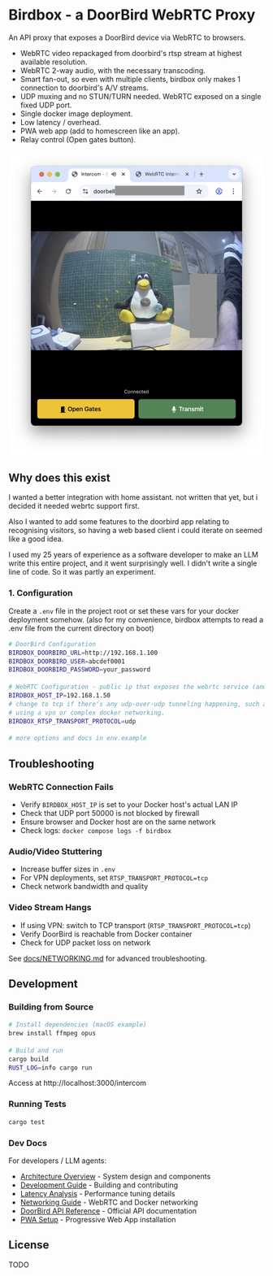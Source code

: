# Birdbox - a DoorBird WebRTC Proxy

An API proxy that exposes a DoorBird device via WebRTC to browsers.

* WebRTC video repackaged from doorbird's rtsp stream at highest available resolution.
* WebRTC 2-way audio, with the necessary transcoding.
* Smart fan-out, so even with multiple clients, birdbox only makes 1 connection to doorbird's A/V streams.
* UDP muxing and no STUN/TURN needed. WebRTC exposed on a single fixed UDP port.
* Single docker image deployment.
* Low latency / overhead.
* PWA web app (add to homescreen like an app).
* Relay control (Open gates button).

<img src="https://github.com/RJ/birdbox/blob/main/docs/birdbox-web-screenshot.png">

## Why does this exist

I wanted a better integration with home assistant. not written that yet, but i decided it needed
webrtc support first.

Also I wanted to add some features to the doorbird app relating to recognising visitors, so having
a web based client i could iterate on seemed like a good idea.

I used my 25 years of experience as a software developer to make an LLM write this entire project,
and it went surprisingly well. I didn't write a single line of code. So it was partly an experiment.


### 1. Configuration

Create a `.env` file in the project root or set these vars for your docker deployment somehow.
(also for my convenience, birdbox attempts to read a .env file from the current directory on boot)

```bash
# DoorBird Configuration
BIRDBOX_DOORBIRD_URL=http://192.168.1.100
BIRDBOX_DOORBIRD_USER=abcdef0001
BIRDBOX_DOORBIRD_PASSWORD=your_password

# WebRTC Configuration - public ip that exposes the webrtc service (and port 50000/udp).
BIRDBOX_HOST_IP=192.168.1.50
# change to tcp if there's any udp-over-udp tunneling happening, such as
# using a vpn or complex docker networking.
BIRDBOX_RTSP_TRANSPORT_PROTOCOL=udp

# more options and docs in env.example
```


## Troubleshooting

### WebRTC Connection Fails
- Verify `BIRDBOX_HOST_IP` is set to your Docker host's actual LAN IP
- Check that UDP port 50000 is not blocked by firewall
- Ensure browser and Docker host are on the same network
- Check logs: `docker compose logs -f birdbox`

### Audio/Video Stuttering
- Increase buffer sizes in `.env`
- For VPN deployments, set `RTSP_TRANSPORT_PROTOCOL=tcp`
- Check network bandwidth and quality

### Video Stream Hangs
- If using VPN: switch to TCP transport (`RTSP_TRANSPORT_PROTOCOL=tcp`)
- Verify DoorBird is reachable from Docker container
- Check for UDP packet loss on network

See [docs/NETWORKING.md](docs/NETWORKING.md) for advanced troubleshooting.

## Development

### Building from Source

```bash
# Install dependencies (macOS example)
brew install ffmpeg opus

# Build and run
cargo build
RUST_LOG=info cargo run
```

Access at http://localhost:3000/intercom

### Running Tests

```bash
cargo test
```

### Dev Docs

For developers / LLM agents:
- [Architecture Overview](docs/ARCHITECTURE.md) - System design and components
- [Development Guide](docs/DEVELOPMENT.md) - Building and contributing
- [Latency Analysis](docs/LATENCY.md) - Performance tuning details
- [Networking Guide](docs/NETWORKING.md) - WebRTC and Docker networking
- [DoorBird API Reference](docs/DOORBIRD_API.md) - Official API documentation
- [PWA Setup](docs/PWA.md) - Progressive Web App installation

## License

TODO

